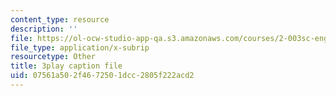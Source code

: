 ```yaml
---
content_type: resource
description: ''
file: https://ol-ocw-studio-app-qa.s3.amazonaws.com/courses/2-003sc-engineering-dynamics-fall-2011/07561a502f4672501dcc2805f222acd2_zNCBDrnT05E.srt
file_type: application/x-subrip
resourcetype: Other
title: 3play caption file
uid: 07561a50-2f46-7250-1dcc-2805f222acd2
---
```

